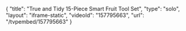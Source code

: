 {
    "title": "True and Tidy 15-Piece Smart Fruit Tool Set",
    "type": "solo",
    "layout": "iframe-static",
    "videoId": "157795663",
    "url": "\/tvpembed\/157795663"
}